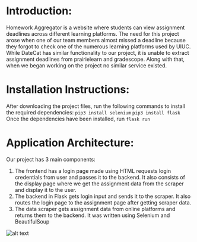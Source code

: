 <!---
# course-project-group-63
course-project-group-63 created by GitHub Classroom

Pitch
A homework aggregator: Students have their homework assignments scattered across different LMS (Learning Management Systems) platforms – like PriarieLearn, Gradescope, Canvas. The Homework Aggregator will allow students to simply sign in with their NetID and display all homework assignments in one place, allowing students to keep track of and manage their deadlines better.

Functions
Be able to sign in with UofI NetID.
Users can access all their homework from different LMS through one page.
Users can click on the homework and it will take them to the respective website. 
Displays deadlines of each homework in a calendar
Users can see how many points each homework is worth.


Components
Web Scraper: We will be building a web scraper to scrape homework details from the LMS platforms listed above. To build the web scraper, we will be using Beautiful Soup, a Python library widely used for this same purpose replete with detailed documentation. The data scraped by the web scraper will be passed to the backend. The scraper will be tested by scraping data from LMS platforms of one of the team members.

Backend: The backend will serve as an interface between the web scraper and the frontend of our website. We will be using Django for building the backend of the website, since it is also a Python library and allows for easy integration with other components of the project. The backend will receive HTTPS requests from the frontend and make a call to webs scraper. The backend will respond to the frontend call with the data returned by the scraper. 

Frontend: We will be using Flutter Web and Dart to build out our website. Additionally, Dart will also be responsible for the authentication API calls, syncing with LMS) platforms, displaying scraped results and enabling desired functionality for users. The frontend will make HTTPS requests to the backend and display the data returned by the backend.

Continuous Integration
We will be using the Google Python Style guide throughout our code
We will be using PyTest to run our tests.
We will use Pylint to check whether our code matches the style guide.
We will use Coverage.py to compute test coverage.
We plan to open PR’s bi-weekly. One reviewer from the other team will review the code. As there are two members in one group, any one of them can review the code.
We plan to avoid merge conflicts by communicating clearly which person will review the code beforehand.

Schedule

Week 1: 
Finalize pages and all page designs 
Familiarize ourselves with Django-Flutter and Django-Beautiful Soup integration

Weeks 2: 
Create preliminary login page
Continue learning Django and integration with Beautiful Soup



Week 3:
Create user home page
Experiment with Beautiful Soup 
Understand how to authenticate into LMS using the Web Scraper, beginning with Canvas

Week 4:
Finalize login page and begin authentication API integration
Build automated LMS authentication to allow web scraping of student homework data

Week 5:
Build a calendar UI that displays user’s assignments along with deadlines
Build automated LMS authentication to allow web scraping of student homework data
Build backend API in Django

Week 6:
Integrate calendar UI with LMS scraper to show students’ data and transition away from placeholder data
Build automated LMS authentication to allow web scraping of student homework data
Build backend API in Django

Week 7:
Integrate Web Scraper, Frontend with Django
Begin testing using PyTest for user authentication, automated LMS authentication, scraping, UI integration with Django API, etc.
Exhibit product to potential users (classmates) and solicit feedback to help improve the product 

Week 8:
Incorporate additional functionality, improve page design, eliminate confusing UI features, etc. based on feedback from Week 7
Find and debug any errors present
Test final product and its features to make sure it functions work properly 
Risks
Potential risks include inability to scrape the above-listed websites due to the security design of Shibboleth, the authentication service that UofI uses. 
UofI Tech Services is planning to introduce two-factor authentication. This might significantly set us back since scraping LMS platforms would become substantially harder.
Implementing the backend in Django and integrating with other frameworks and SDKs in the project (Flutter and Beautiful Soup) might prove harder than expected since none of us have used the library before.


Teamwork
Being a group of 4 people we decided to equally split up into two teams, a front-end team (Akash and Rohan) and a back-end team (Arjun, Divyansh). We will set-up a github repository and work individually in our groups on a standardized editing environment.
-->

# Introduction:
Homework Aggregator is a website where students can view assignment deadlines across different learning platforms. The need for this project arose when one of our team members almost missed a deadline because they forgot to check one of the numerous learning platforms used by UIUC. While DateCat has similar functionality to our project, it is unable to extract assignment deadlines from prairielearn and gradescope. Along with that, when we began working on the project no similar service existed. 

# Installation Instructions:
After downloading the project files, run the following commands to install the required dependencies:
    `pip3 install selenium`
    `pip3 install flask`
Once the dependencies have been installed, run 
    `flask run`

# Application Architecture:
Our project has 3 main components:
1. The frontend has a login page made using HTML requests login credentials from user and passes it to the backend.  It also consists of the display page where we get the assignment data from the scraper and display it to the user.
2. The backend in Flask gets login input and sends it to the scraper. It also routes the login page to the assignment page after getting scraper data.
3. The data scraper gets assignment data from online platforms and returns them to the backend. It was written using                       Selenium and BeautifulSoup

![alt text](https://github.com/CS222-UIUC/course-project-group-63/blob/main/architecture.png)
